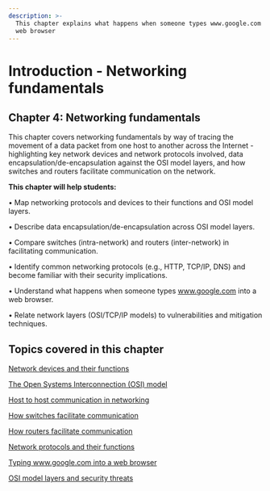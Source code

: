 ```yaml
---
description: >-
  This chapter explains what happens when someone types www.google.com into a
  web browser
---
```


# Introduction - Networking fundamentals

## Chapter 4: Networking fundamentals

This chapter covers networking fundamentals by way of tracing the movement of a data packet from one host to another across the Internet - highlighting key network devices and network protocols involved, data encapsulation/de-encapsulation against the OSI model layers, and how switches and routers facilitate communication on the network.

**This chapter will help students:**

• Map networking protocols and devices to their functions and OSI model layers.

• Describe data encapsulation/de-encapsulation across OSI model layers.

• Compare switches (intra-network) and routers (inter-network) in facilitating communication.

• Identify common networking protocols (e.g., HTTP, TCP/IP, DNS) and become familiar with their security implications.

• Understand what happens when someone types www.google.com into a web browser.

• Relate network layers (OSI/TCP/IP models) to vulnerabilities and mitigation techniques.

## Topics covered in this chapter

[Network devices and their functions](network-devices-and-their-functions.md)

[The Open Systems Interconnection (OSI) model](the-open-systems-interconnection-osi-model.md)

[Host to host communication in networking](host-to-host-communication-in-networking.md)

[How switches facilitate communication](how-switches-facilitate-communication.md)

[How routers facilitate communication](how-routers-facilitate-communication.md)

[Network protocols and their functions](network-protocols-and-their-functions.md)

[Typing www.google.com into a web browser](typing-www.google.com-into-a-web-browser.md)

[OSI model layers and security threats](broken-reference)
